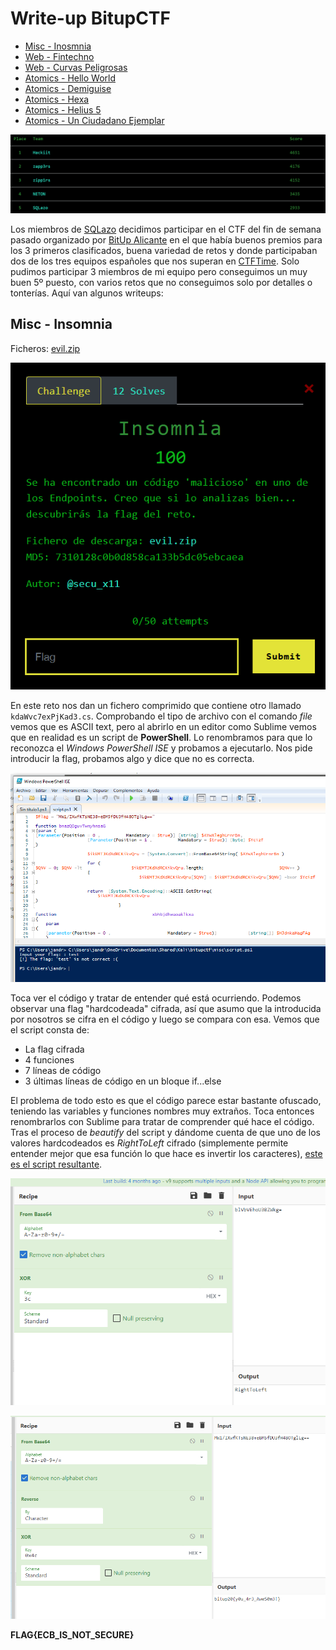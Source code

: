 # Write-up BitupCTF

* [Misc - Inosmnia](#misc---insomnia)
* [Web - Fintechno](#web---fintechno)
* [Web - Curvas Peligrosas](#web---curvas-peligrosas)
* [Atomics - Hello World](#atomics---hello-world)
* [Atomics - Demiguise](#atomics---demiguise)
* [Atomics - Hexa](#atomics---helius5)
* [Atomics - Helius 5](#atomics---hexa)
* [Atomics - Un Ciudadano Ejemplar](#atomics---un-ciudadano-ejemplar)


<p align="center">
  <img src="imgs/scoreboard.png">
</p>


Los miembros de [SQLazo](https://twitter.com/SQLazo) decidimos participar en el CTF del fin de semana pasado organizado por [BitUp Alicante](https://bitupalicante.com/) en el que había buenos premios para los 3 primeros clasificados, buena variedad de retos y donde participaban dos de los tres equipos españoles que nos superan en [CTFTime](https://ctftime.org/stats/ES). Solo pudimos participar 3 miembros de mi equipo pero conseguimos un muy buen 5º puesto, con varios retos que no conseguimos solo por detalles o tonterías. Aquí van algunos writeups:



## Misc - Insomnia

Ficheros: <a href="challs/evil.zip">evil.zip</a>

<p align="center">
  <img src="imgs/misc/insomnia.png">
</p>

En este reto nos dan un fichero comprimido que contiene otro llamado `kdaWvc7exPjKad3.cs`. Comprobando el tipo de archivo con el comando *file* vemos que es ASCII text, pero al abrirlo en un editor como Sublime vemos que en realidad es un script de **PowerShell**. Lo renombramos para que lo reconozca el *Windows PowerShell ISE* y probamos a ejecutarlo. Nos pide introducir la flag, probamos algo y dice que no es correcta. 

<p align="center">
  <img src="imgs/misc/insomnia1.PNG">
</p>

Toca ver el código y tratar de entender qué está ocurriendo. Podemos observar una flag "hardcodeada" cifrada, así que asumo que la introducida por nosotros se cifra en el código y luego se compara con esa. Vemos que el script consta de:
* La flag cifrada
* 4 funciones
* 7 líneas de código
* 3 últimas líneas de código en un bloque if...else 

El problema de todo esto es que el código parece estar bastante ofuscado, teniendo las variables y funciones nombres muy extraños. Toca entonces renombrarlos con Sublime para tratar de comprender qué hace el código. 
Tras el proceso de *beautify* del script y dándome cuenta de que uno de los valores hardcodeados es *RightToLeft* cifrado (simplemente permite entender mejor que esa función lo que hace es invertir los caracteres), [este es el script resultante](./challs/clean.ps1).

<p align="center">
  <img src="imgs/misc/insomnia2.PNG">
</p>


 
<p align="center">
  <img src="imgs/misc/insomnia_solution.PNG">
</p>

**FLAG{ECB_IS_NOT_SECURE}**

